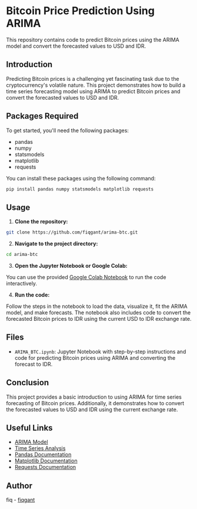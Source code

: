 # Bitcoin Price Prediction Using ARIMA

This repository contains code to predict Bitcoin prices using the ARIMA model and convert the forecasted values to USD and IDR.

## Introduction

Predicting Bitcoin prices is a challenging yet fascinating task due to the cryptocurrency's volatile nature. This project demonstrates how to build a time series forecasting model using ARIMA to predict Bitcoin prices and convert the forecasted values to USD and IDR.

## Packages Required

To get started, you'll need the following packages:
- pandas
- numpy
- statsmodels
- matplotlib
- requests

You can install these packages using the following command:

```bash
pip install pandas numpy statsmodels matplotlib requests
```

## Usage

1. **Clone the repository:**

```bash
git clone https://github.com/fiqgant/arima-btc.git
```

2. **Navigate to the project directory:**

```bash
cd arima-btc
```

3. **Open the Jupyter Notebook or Google Colab:**

You can use the provided [Google Colab Notebook](https://colab.research.google.com/drive/1O24WTBXypHPeagpLmJyC7DEjCNbKFBjr?usp=sharing) to run the code interactively.

4. **Run the code:**

Follow the steps in the notebook to load the data, visualize it, fit the ARIMA model, and make forecasts. The notebook also includes code to convert the forecasted Bitcoin prices to IDR using the current USD to IDR exchange rate.

## Files

- `ARIMA_BTC.ipynb`: Jupyter Notebook with step-by-step instructions and code for predicting Bitcoin prices using ARIMA and converting the forecast to IDR.

## Conclusion

This project provides a basic introduction to using ARIMA for time series forecasting of Bitcoin prices. Additionally, it demonstrates how to convert the forecasted values to USD and IDR using the current exchange rate.

## Useful Links

- [ARIMA Model](https://www.statsmodels.org/stable/generated/statsmodels.tsa.arima.model.ARIMA.html)
- [Time Series Analysis](https://www.statsmodels.org/stable/tsa.html)
- [Pandas Documentation](https://pandas.pydata.org/pandas-docs/stable/)
- [Matplotlib Documentation](https://matplotlib.org/)
- [Requests Documentation](https://docs.python-requests.org/en/master/)

## Author

fiq - [fiqgant](https://github.com/fiqgant)

